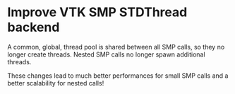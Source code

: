 # Improve VTK SMP STDThread backend

A common, global, thread pool is shared between all SMP calls, so they no longer create threads.
Nested SMP calls no longer spawn additional threads.

These changes lead to much better performances for small SMP calls and a better scalability for nested calls!
